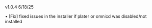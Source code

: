 v1.0.4 6/18/25

• [Fix] fixed issues in the installer if plater or omnicd was disabled/not installed
